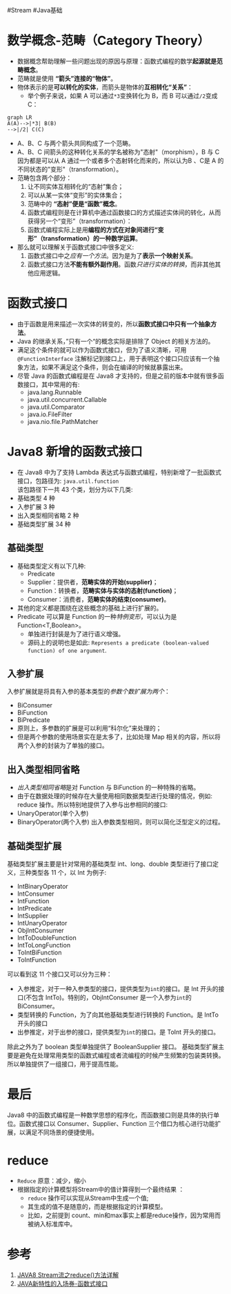 #Stream #Java基础 

# 数学概念-范畴（Category Theory）
- 数据概念帮助理解一些问题出现的原因与原理：函数式编程的数学**起源就是范畴概念**。
- 范畴就是使用 **“箭头”连接的“物体”**。
- 物体表示的是**可以转化的实体**，而箭头是物体的**互相转化“关系”**：
	- 举个例子来说，如果 A 可以通过`*3`变换转化为 B，而 B 可以通过`/2`变成 C：
```mermaid
graph LR
A(A)-->|*3| B(B)
-->|/2| C(C)
```
- A、B、C 与两个箭头共同构成了一个范畴。
- A、B、C 间箭头的这种转化关系的学名被称为"态射"（morphism），B 与 C 因为都是可以从 A 通过一个或者多个态射转化而来的，所以认为B 、C是 A 的不同状态的"变形"（transformation）。
- 范畴包含两个部分：
	1. 让不同实体互相转化的“态射”集合；
	2. 可以从某一实体“变形”的实体集合；
	3. 范畴中的 **“态射”便是“函数”概念**。
	4. 函数式编程则是在计算机中通过函数接口的方式描述实体间的转化，从而获得另一个“变形”（transformation）：
	5. 函数式编程实际上是用**编程的方式在对象间进行“变形”（transformation）的一种数学运算**。
- 那么就可以理解关于函数式接口中很多定义:
	1. 函数式接口中之*应有一个方法*。因为是为了**表示一个映射关系**。
	2. 函数式接口方法**不能有额外副作用**。函数*只进行实体的转换*，而非其他其他应用逻辑。

# 函数式接口
- 由于函数是用来描述一次实体的转变的，所以**函数式接口中只有一个抽象方法**。
-  Java 的继承关系，”只有一个“的概念实际是排除了 Object 的相关方法的。
- 满足这个条件的就可以作为函数式接口，但为了语义清晰，可用 `@FunctionInterface` 注解标记到接口上，用于表明这个接口只应该有一个抽象方法，如果不满足这个条件，则会在编译的时候就暴露出来。
- 尽管 Java 的函数式编程是在 Java8 才支持的，但是之前的版本中就有很多函数接口，其中常用的有:
	-   java.lang.Runnable
	-   java.util.concurrent.Callable
	-   java.util.Comparator
	-   java.io.FileFilter
	-   java.nio.file.PathMatcher

# Java8 新增的函数式接口
- 在 Java8 中为了支持 Lambda 表达式与函数式编程，特别新增了一批函数式接口，包路径为: `java.util.function`  
该包路径下一共 43 个类，划分为以下几类:
-   基础类型 4 种
-   入参扩展 3 种
-   出入类型相同省略 2 种
-   基础类型扩展 34 种

## 基础类型
- 基础类型定义有以下几种:
	- Predicate
	- Supplier：提供者，**范畴实体的开始(supplier)**；
	- Function：转换者，**范畴实体与实体的态射(function)**；
	- Consumer：消费者，**范畴实体的结束(consumer)**。
- 其他的定义都是围绕在这些概念的基础上进行扩展的。
- Predicate 可以算是 Function 的一种*特例变形*，可以认为是 Function<T,Boolean>。
	- 单独进行封装是为了进行语义增强。
	- 源码上的说明也是如此:  `Represents a predicate (boolean-valued function) of one argument`.

## 入参扩展
入参扩展就是将具有入参的基本类型的*参数个数扩展为两个*：
-   BiConsumer
-   BiFunction
-   BiPredicate
- 原则上，多参数的扩展是可以利用“科尔化”来处理的；
- 但是两个参数的使用场景实在是太多了，比如处理 Map 相关的内容，所以将两个入参的封装为了单独的接口。

## 出入类型相同省略

- *出入类型相同省略*是对 Function 与 BiFunction 的一种特殊的省略。
- 由于在数据处理的时候存在大量使用相同数据类型进行处理的情况，例如: reduce 操作。所以特别地提供了入参与出参相同的接口:
-   UnaryOperator(单个入参)
-   BinaryOperator(两个入参)
出入参数类型相同，则可以简化泛型定义的过程。

## 基础类型扩展
基础类型扩展主要是针对常用的基础类型 int、long、double 类型进行了接口定义，三种类型各 11 个，以 Int 为例子:
-   IntBinaryOperator
-   IntConsumer
-   IntFunction
-   IntPredicate
-   IntSupplier
-   IntUnaryOperator
-   ObjIntConsumer
-   IntToDoubleFunction
-   IntToLongFunction
-   ToIntBiFunction
-   ToIntFunction
    
可以看到这 11 个接口又可以分为三种：
-   入参推定，对于一种入参类型的接口，提供类型为`int`的接口。是 Int 开头的接口(不包含 IntTo)。特别的，ObjIntConsumer 是一个入参为`int`的 BiConsumer。
-   类型转换的 Function，为了向其他基础类型进行转换的 Function。是 IntTo 开头的接口
-   出参推定，对于出参的接口，提供类型为`int`的接口。是 ToInt 开头的接口。

除此之外为了 boolean 类型单独提供了 BooleanSupplier 接口。
基础类型扩展主要是避免在处理常用类型的函数式编程或者流编程的时候产生频繁的包装类转换。所以单独提供了一组接口，用于提高性能。

# 最后
Java8 中的函数式编程是一种数学思想的程序化，而函数接口则是具体的执行单位。函数式接口以 Consumer、Supplier、Function 三个借口为核心进行功能扩展，以满足不同场景的便捷使用。


# reduce
-   `Reduce` 原意：减少，缩小
-   根据指定的计算模型将Stream中的值计算得到一个最终结果  ：
	- `reduce` 操作可以实现从Stream中生成一个值;
	- 其生成的值不是随意的，而是根据指定的计算模型。
	- 比如，之前提到 count、min和max事实上都是reduce操作，因为常用而被纳入标准库中。
# 参考
1. [JAVA8 Stream流之reduce()方法详解](https://www.cnblogs.com/MrYuChen-Blog/p/14061320.html)
2. [JAVA新特性的入场券-函数式接口](https://xie.infoq.cn/article/a8ef07f9558032814ce169588)